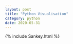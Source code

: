 ```yaml
---
layout: post
title: "Python Visualisation"
category: python
date: 2020-05-31
---
```


{% include Sankey.html %}
